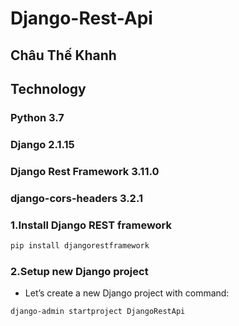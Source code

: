 # Django-Rest-Api
## Châu Thế Khanh 


## Technology
### Python 3.7
### Django 2.1.15
### Django Rest Framework 3.11.0
### django-cors-headers 3.2.1


### 1.Install Django REST framework
```bash
pip install djangorestframework
```

### 2.Setup new Django project
- Let’s create a new Django project with command:
```bash
django-admin startproject DjangoRestApi
```